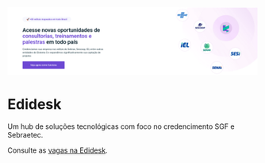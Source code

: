 <img src="/imagens/banner_profile.png">

<h1>Edidesk</h1>
<p>Um hub de soluções tecnológicas com foco no credencimento SGF e Sebraetec.</p>

Consulte as [vagas na Edidesk](https://edidesk.vagas.solides.com.br/).